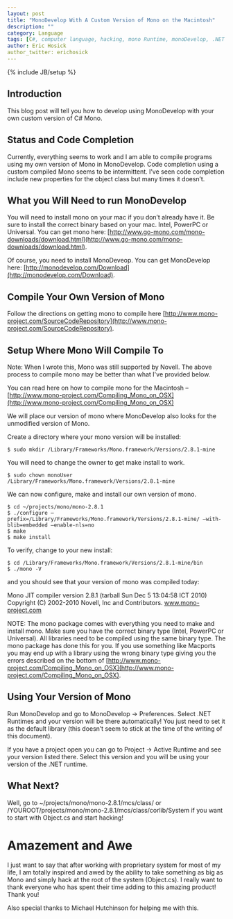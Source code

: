 ```yaml
---
layout: post
title: "MonoDevelop With A Custom Version of Mono on the Macintosh"
description: ""
category: Language
tags: [C#, computer language, hacking, mono Runtime, monoDevelop, .NET runtimes, Mono / .NET 3.5, Mono / .NET 4.0, Mono 2.8.1 (Default), Runtime version]
author: Eric Hosick
author_twitter: erichosick
---
```

{% include JB/setup %}

## Introduction

This blog post will tell you how to develop using MonoDevelop with your own custom version of C# Mono.

## Status and Code Completion

Currently, everything seems to work and I am able to compile programs using my own version of Mono in MonoDevelop. Code completion using a custom compiled Mono seems to be intermittent. I’ve seen code completion include new properties for the object class but many times it doesn’t.

## What you Will Need to run MonoDevelop

You will need to install mono on your mac if you don’t already have it. Be sure to install the correct binary based on your mac. Intel, PowerPC or Universal. You can get mono here: [http://www.go-mono.com/mono-downloads/download.html](http://www.go-mono.com/mono-downloads/download.html).

Of course, you need to install MonoDeveop. You can get MonoDevelop here: [http://monodevelop.com/Download](http://monodevelop.com/Download).

## Compile Your Own Version of Mono

Follow the directions on getting mono to compile here [http://www.mono-project.com/SourceCodeRepository](http://www.mono-project.com/SourceCodeRepository). 

## Setup Where Mono Will Compile To

Note: When I wrote this, Mono was still supported by Novell. The above process to compile mono may be better than what I've provided below.

You can read here on how to compile mono for the Macintosh – [http://www.mono-project.com/Compiling_Mono_on_OSX](http://www.mono-project.com/Compiling_Mono_on_OSX)

We will place our version of mono where MonoDevelop also looks for the unmodified version of Mono.

Create a directory where your mono version will be installed:

    $ sudo mkdir /Library/Frameworks/Mono.framework/Versions/2.8.1-mine

You will need to change the owner to get make install to work.

    $ sudo chown monoUser /Library/Frameworks/Mono.framework/Versions/2.8.1-mine

We can now configure, make and install our own version of mono.

    $ cd ~/projects/mono/mono-2.8.1
    $ ./configure –prefix=/Library/Frameworks/Mono.framework/Versions/2.8.1-mine/ –with-blib=embedded –enable-nls=no
    $ make
    $ make install

To verify, change to your new install:

    $ cd /Library/Frameworks/Mono.framework/Versions/2.8.1-mine/bin
    $ ./mono -V

and you should see that your version of mono was compiled today:

Mono JIT compiler version 2.8.1 (tarball Sun Dec  5 13:04:58 ICT 2010)
Copyright (C) 2002-2010 Novell, Inc and Contributors. www.mono-project.com

NOTE: The mono package comes with everything you need to make and install mono. Make sure you have the correct binary type (Intel, PowerPC or Universal). All libraries need to be compiled using the same binary type. The mono package has done this for you. If you use something like Macports you may end up with a library using the wrong binary type giving you the errors described on the bottom of [http://www.mono-project.com/Compiling_Mono_on_OSX](http://www.mono-project.com/Compiling_Mono_on_OSX).

## Using Your Version of Mono

Run MonoDevelop and go to MonoDevelop -> Preferences. Select .NET Runtimes and your version will be there automatically! You just need to set it as the default library (this doesn’t seem to stick at the time of the writing of this document).

If you have a project open you can go to Project -> Active Runtime and see your version listed there. Select this version and you will be using your version of the .NET runtime.

## What Next?

Well, go to ~/projects/mono/mono-2.8.1/mcs/class/ or /YOUROOT/projects/mono/mono-2.8.1/mcs/class/corlib/System if you want to start with Object.cs and start hacking!

# Amazement and Awe

I just want to say that after working with proprietary system for most of my life, I am totally inspired and awed by the ability to take something as big as Mono and simply hack at the root of the system (Object.cs). I really want to thank everyone who has spent their time adding to this amazing product! Thank you!

Also special thanks to Michael Hutchinson for helping me with this.